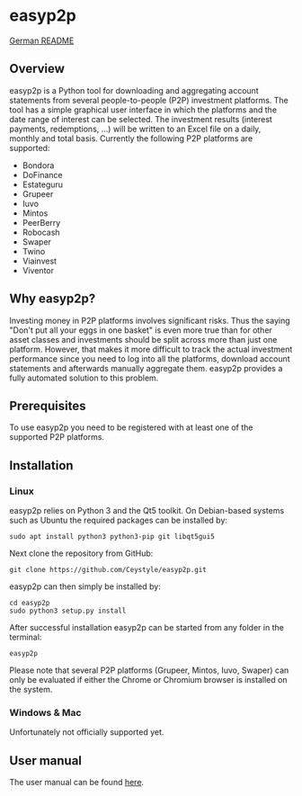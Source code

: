 # easyp2p

[German README](README_de.md)

## Overview

easyp2p is a Python tool for downloading and aggregating account statements 
from several people-to-people (P2P) investment platforms. The tool has a simple
graphical user interface in which the platforms and the date range of interest
can be selected. The investment results (interest payments, redemptions, ...)
will be written to an Excel file on a daily, monthly and total basis.
Currently the following P2P platforms are supported:

* Bondora
* DoFinance
* Estateguru
* Grupeer
* Iuvo
* Mintos
* PeerBerry
* Robocash
* Swaper
* Twino
* Viainvest
* Viventor

## Why easyp2p?

Investing money in P2P platforms involves significant risks. Thus the saying
"Don't put all your eggs in one basket" is even more true than for other asset
classes and investments should be split across more than just one platform.
However, that makes it more difficult to track the actual investment
performance since you need to log into all the platforms, download account
statements and afterwards manually aggregate them. easyp2p provides a fully
automated solution to this problem.

## Prerequisites

To use easyp2p you need to be registered with at least one of the supported
P2P platforms.

## Installation

### Linux

easyp2p relies on Python 3 and the Qt5 toolkit. On Debian-based systems such
as Ubuntu the required packages can be installed by:

    sudo apt install python3 python3-pip git libqt5gui5

Next clone the repository from GitHub:
 
    git clone https://github.com/Ceystyle/easyp2p.git

easyp2p can then simply be installed by:

    cd easyp2p
    sudo python3 setup.py install

After successful installation easyp2p can be started from any folder in
the terminal:

    easyp2p

Please note that several P2P platforms (Grupeer, Mintos, Iuvo, Swaper) 
can only be evaluated if either the Chrome or Chromium browser is 
installed on the system.

### Windows & Mac

Unfortunately not officially supported yet.

## User manual

The user manual can be found [here](docs/user_manual_en.md).